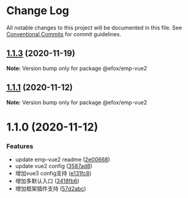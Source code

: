 # Change Log

All notable changes to this project will be documented in this file.
See [Conventional Commits](https://conventionalcommits.org) for commit guidelines.

## [1.1.3](https://github.com/efoxTeam/emp/compare/@efox/emp-vue2@1.1.2...@efox/emp-vue2@1.1.3) (2020-11-19)

**Note:** Version bump only for package @efox/emp-vue2





## [1.1.1](https://github.com/efoxTeam/emp/compare/@efox/emp-vue2@1.1.0...@efox/emp-vue2@1.1.1) (2020-11-12)

**Note:** Version bump only for package @efox/emp-vue2





# 1.1.0 (2020-11-12)


### Features

* update emp-vue2 readme ([2e00668](https://github.com/efoxTeam/emp/commit/2e00668f6cd5a7c877ff614d5ce1b7743366e988))
* update vue2 config ([3587ad8](https://github.com/efoxTeam/emp/commit/3587ad812564d49a3472ae7288bb3dc916ef14a0))
* 增加vue3 config支持 ([e131fc8](https://github.com/efoxTeam/emp/commit/e131fc8799af1ea63e51674b5cdddadb9dab9876))
* 增加多默认入口 ([3418fb6](https://github.com/efoxTeam/emp/commit/3418fb6507626f20906ccc5d0395ba03a3326285))
* 增加框架插件支持 ([57d2abc](https://github.com/efoxTeam/emp/commit/57d2abc2cdd74bc2c77efa8b54b018deb4c3931a))
